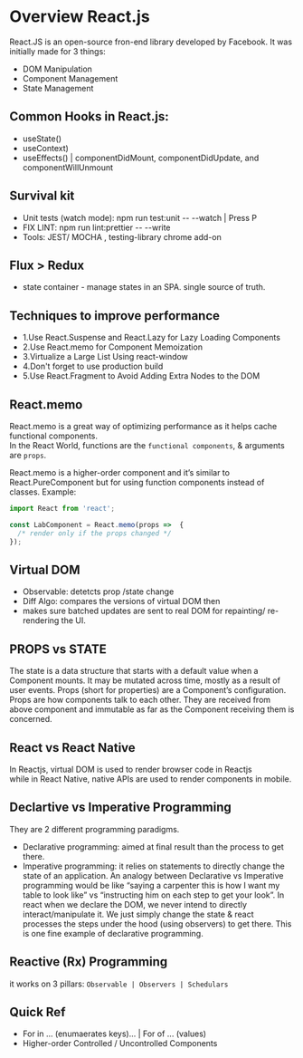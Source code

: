 # Overview React.js

React.JS is an open-source fron-end library developed by Facebook.
It was initially made for 3 things:
 * DOM Manipulation
 * Component Management
 * State Management


## Common Hooks in React.js:
 * useState()
 * useContext)
 * useEffects() | componentDidMount, componentDidUpdate, and componentWillUnmount


## Survival kit
* Unit tests (watch mode): npm run test:unit -- --watch | Press P
* FIX LINT: npm run lint:prettier -- --write
* Tools: JEST/ MOCHA , testing-library chrome add-on


## Flux > Redux
* state container - manage states in an SPA. single source of truth.


## Techniques to improve performance
* 1.Use React.Suspense and React.Lazy for Lazy Loading Components
* 2.Use React.memo for Component Memoization
* 3.Virtualize a Large List Using react-window
* 4.Don't forget to use production build
* 5.Use React.Fragment to Avoid Adding Extra Nodes to the DOM


## React.memo
React.memo is a great way of optimizing performance as it helps cache functional components.  
In the React World, functions are the `functional components`, & arguments are `props`.

React.memo is a higher-order component and it’s similar to React.PureComponent but for using function components instead of classes. Example:

```js
import React from 'react';

const LabComponent = React.memo(props =>  {
  /* render only if the props changed */
});
```

## Virtual DOM
 * Observable: detetcts prop /state change
 * Diff Algo: compares the versions of virtual DOM then 
 * makes sure batched updates are sent to real DOM for repainting/ re-rendering the UI.

## PROPS vs STATE
The state is a data structure that starts with a default value when a Component mounts. It may be mutated across time, mostly as a result of user events.
Props (short for properties) are a Component’s configuration. Props are how components talk to each other. They are received from above component and immutable as far as the Component receiving them is concerned.

## React vs React Native
In Reactjs, virtual DOM is used to render browser code in Reactjs  
while in React Native, native APIs are used to render components in mobile.


## Declartive vs Imperative Programming
They are 2 different programming paradigms. 

 * Declarative programming: aimed at final result than the process to get there. 
 * Imperative programming: it relies on statements to directly change the state  of an application. An analogy between Declarative vs Imperative programming would be like “saying a carpenter this is how I want my table to look like” vs “instructing him on each step to get your look”. In react when we declare the DOM, we never intend to directly interact/manipulate it. We just simply change the state & react processes the steps under the hood (using observers) to get there. This is one fine example of declarative programming. 


## Reactive (Rx) Programming
it works on 3 pillars: `Observable | Observers | Schedulars`


## Quick Ref
 * For in ... (enumaerates keys)... | For of ... (values)
 * Higher-order Controlled / Uncontrolled Components
